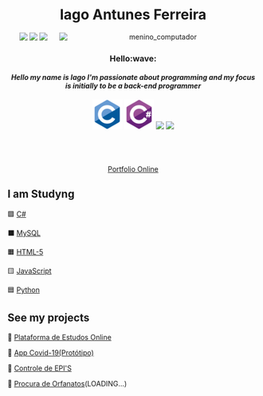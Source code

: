 <h1 align = center >Iago Antunes Ferreira</h1>


<div align = center>
    
 <img src="https://imgur.com/W2VZcfa.png" min-width="400px" max-width="400px" width="400px" align="right" alt="menino_computador">
    
[<img src="https://img.shields.io/badge/linkedin-%230077B5.svg?&style=for-the-badge&logo=linkedin&logoColor=white" />](https://www.linkedin.com/in/iagoaferreira/) 
[<img src = "https://img.shields.io/badge/instagram-%23E4405F.svg?&style=for-the-badge&logo=instagram&logoColor=white">](https://www.instagram.com/iago_ferreira010/) 
[<img src = "https://img.shields.io/badge/facebook-%231877F2.svg?&style=for-the-badge&logo=facebook&logoColor=white">](https://www.facebook.com/USERNAME)
    
</div>

  
<h3 align = center> Hello:wave: </h3>

<h4 align = center>
    <i>Hello my name is <b><i>Iago</i></b> I'm passionate about programming and my focus is initially to be a back-end programmer</i>
</h4>

<div align = center>
<img src="https://raw.githubusercontent.com/devicons/devicon/master/icons/c/c-original.svg" width = '60'>
<img src="https://raw.githubusercontent.com/devicons/devicon/master/icons/csharp/csharp-original.svg" width = '60'>
<img src="https://imgur.com/puhpH3X.png" width = '60'>
<img src="https://imgur.com/nOkin5E.png" width = '60'>
</div>

<br>
<br>
<br>
<br>

<div align = center>
<a href="https://iagoantunes.github.io/" target="_blank">
Portfolio Online
</a>
 
</div>




## I am Studyng

:purple_square: [C#](https://github.com/IagoAntunes/C-sharp-_Learning)

:black_large_square: [MySQL](breve)

:orange_square: [HTML-5](https://github.com/IagoAntunes/HTML-5__learning)
 
 :yellow_square: [JavaScript](https://github.com/IagoAntunes/Java-Script__learning)
 
 :blue_square: [Python](https://github.com/IagoAntunes/Python__learning)

## See my projects

:blue_book: [Plataforma de Estudos Online](https://github.com/IagoAntunes/NLW-2)

:hospital: [App Covid-19(Protótipo)](https://github.com/IagoAntunes/APP-COVID-19)

:construction: [Controle de EPI'S](https://github.com/IagoAntunes/Projeto-AlfaID)

:wedding: [Procura de Orfanatos](https://github.com/IagoAntunes/Happy-NLW)(LOADING...)

